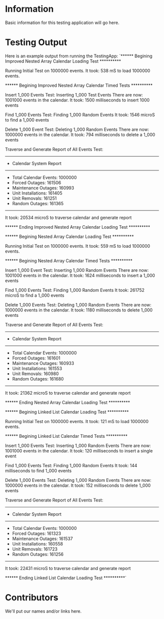 # Information

Basic information for this testing application will go here.

# Testing Output

Here is an example output from running the TestingApp: 
`****** Begining Improved Nested Array Calendar Loading Test **********

Running Initial Test on 1000000 events.
It took: 538 mS to load 1000000 events.

****** Begining Improved Nested Array Calendar Timed Tests **********

Insert 1_000 Events Test:
Inserting 1_000 Test Events
There are now: 1001000 events in the calendar.
It took: 1500 milliseconds to insert 1000 events

Find 1_000 Events Test:
Finding 1_000 Random Events
It took: 1546 microS to find a 1_000 events

Delete 1_000 Event Test:
Deleting 1_000 Random Events
There are now: 1000000 events in the calendar.
It took: 794 milliseconds to delete a 1_000 events

Traverse and Generate Report of All Events Test:
*******************************************
* Calendar System Report
*******************************************
* Total Calendar Events: 1000000
* Forced Outages:        161506
* Maintenance Outages:   160993
* Unit Installations:    161405
* Unit Removals:         161251
* Random Outages:        161365
*******************************************

It took: 20534 microS to traverse calendar and generate report

****** Ending Improved Nested Array Calendar Loading Test **********


****** Begining Nested Array Calendar Loading Test **********

Running Initial Test on 1000000 events.
It took: 559 mS to load 1000000 events.

****** Begining Nested Array Calendar Timed Tests **********

Insert 1_000 Event Test:
Inserting 1_000 Random Events
There are now: 1001000 events in the calendar.
It took: 1624 milliseconds to insert a 1_000 events

Find 1_000 Events Test:
Finding 1_000 Random Events
It took: 261752 microS to find a 1_000 events

Delete 1_000 Events Test:
Deleting 1_000 Random Events
There are now: 1000000 events in the calendar.
It took: 1180 milliseconds to delete 1_000 events

Traverse and Generate Report of All Events Test:
*******************************************
* Calendar System Report
*******************************************
* Total Calendar Events: 1000000
* Forced Outages:        161601
* Maintenance Outages:   160933
* Unit Installations:    161553
* Unit Removals:         160980
* Random Outages:        161680
*******************************************

It took: 21362 microS to traverse calendar and generate report

****** Ending Nested Array Calendar Loading Test **********


****** Begining Linked List Calendar Loading Test **********

Running Initial Test on 1000000 events.
It took: 121 mS to load 1000000 events.

****** Begining Linked List Calendar Timed Tests **********

Insert 1_000 Events Test:
Inserting 1_000 Random Events
There are now: 1001000 events in the calendar.
It took: 120 milliseconds to insert a single event

Find 1_000 Events Test:
Finding 1_000 Random Events
It took: 144 milliseconds to find 1_000 events

Delete 1_000 Events Test:
Deleting 1_000 Random Events
There are now: 1000000 events in the calendar.
It took: 152 milliseconds to delete 1_000 events

Traverse and Generate Report of All Events Test:
*******************************************
* Calendar System Report
*******************************************
* Total Calendar Events: 1000000
* Forced Outages:        161323
* Maintenance Outages:   161537
* Unit Installations:    160558
* Unit Removals:         161723
* Random Outages:        161256
*******************************************

It took: 22431 microS to traverse calendar and generate report

****** Ending Linked List Calendar Loading Test **********`

# Contributors

We'll put our names and/or links here.